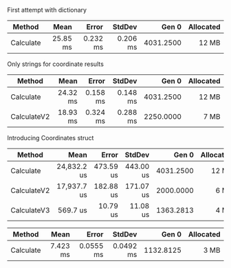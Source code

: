 ﻿First attempt with dictionary

|    Method |     Mean |    Error |   StdDev |     Gen 0 | Allocated |
|---------- |---------:|---------:|---------:|----------:|----------:|
| Calculate | 25.85 ms | 0.232 ms | 0.206 ms | 4031.2500 |     12 MB |


Only strings for coordinate results

|      Method |     Mean |    Error |   StdDev |     Gen 0 | Allocated |
|------------ |---------:|---------:|---------:|----------:|----------:|
|   Calculate | 24.32 ms | 0.158 ms | 0.148 ms | 4031.2500 |     12 MB |
| CalculateV2 | 18.93 ms | 0.324 ms | 0.288 ms | 2250.0000 |      7 MB |


Introducing Coordinates struct

|      Method |        Mean |     Error |    StdDev |     Gen 0 | Allocated |
|------------ |------------:|----------:|----------:|----------:|----------:|
|   Calculate | 24,832.2 us | 473.59 us | 443.00 us | 4031.2500 |     12 MB |
| CalculateV2 | 17,937.7 us | 182.88 us | 171.07 us | 2000.0000 |      6 MB |
| CalculateV3 |    569.7 us |  10.79 us |  11.08 us | 1363.2813 |      4 MB |



|    Method |     Mean |     Error |    StdDev |     Gen 0 | Allocated |
|---------- |---------:|----------:|----------:|----------:|----------:|
| Calculate | 7.423 ms | 0.0555 ms | 0.0492 ms | 1132.8125 |      3 MB |